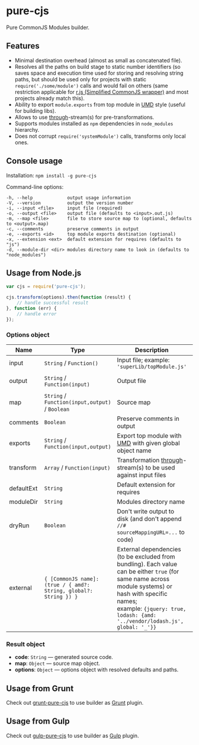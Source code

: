 # pure-cjs

Pure CommonJS Modules builder.

## Features

* Minimal destination overhead (almost as small as concatenated file).
* Resolves all the paths on build stage to static number identifiers (so saves space and execution time used for storing and resolving string paths, but should be used only for projects with static `require('./some/module')` calls and would fail on others (same restriction applicable for [r.js (Simplified CommonJS wrapper)](http://requirejs.org/docs/whyamd.html#sugar) and most projects already match this).
* Ability to export `module.exports` from top module in [UMD](https://github.com/umdjs/umd) style (useful for building libs).
* Allows to use [through](https://github.com/dominictarr/through)-stream(s) for pre-transformations.
* Supports modules installed as `npm` dependencies in `node_modules` hierarchy.
* Does not corrupt `require('systemModule')` calls, transforms only local ones.

## Console usage

Installation:
`npm install -g pure-cjs`

Command-line options:
```
-h, --help             output usage information
-V, --version          output the version number
-i, --input <file>     input file (required)
-o, --output <file>    output file (defaults to <input>.out.js)
-m, --map <file>       file to store source map to (optional, defaults to <output>.map)
-c, --comments         preserve comments in output
-e, --exports <id>     top module exports destination (optional)
-x, --extension <ext>  default extension for requires (defaults to "js")
-d, --module-dir <dir> modules directory name to look in (defaults to "node_modules")
```

## Usage from Node.js

```javascript
var cjs = require('pure-cjs');

cjs.transform(options).then(function (result) {
    // handle successful result
}, function (err) {
    // handle error
});
```

### Options object

Name | Type | Description | Default
---- | ---- | ----------- | -------
input | `String` / `Function()` | Input file; example: `'superLib/topModule.js'` | **(required)**
output | `String` / `Function(input)` | Output file | `input => input.replace(/(\.js)?$/, '.out.js')`
map | `String` / `Function(input,output)` / `Boolean` | Source map | if true: `(input, output) => output + '.map'`.
comments | `Boolean` | Preserve comments in output | `false`
exports | `String` / `Function(input,output)` | Export top module with [UMD](https://github.com/umdjs/umd) with given global object name | `false`
transform | `Array` / `Function(input)` | Transformation [through](https://github.com/dominictarr/through)-stream(s) to be used against input files | `[]`
defaultExt | `String` | Default extension for requires | `"js"`
moduleDir | `String` | Modules directory name | `"node_modules"`
dryRun | `Boolean` | Don't write output to disk (and don't append `//# sourceMappingURL=...` to code) | `false`
external | `{ [CommonJS name]: (true / { amd?: String, global?: String }) }` | External dependencies (to be excluded from bundling). Each value can be either `true` (for same name across module systems) or hash with specific names;<br />example: `{jquery: true, lodash: {amd: '../vendor/lodash.js', global: '_'}}` | `{}`

### Result object

* **code**: `String` &mdash; generated source code.
* **map**: `Object` &mdash; source map object.
* **options**: `Object` &mdash; options object with resolved defaults and paths.

## Usage from Grunt

Check out [grunt-pure-cjs](https://github.com/RReverser/grunt-pure-cjs) to use builder as [Grunt](https://gruntjs.com/) plugin.

## Usage from Gulp

Check out [gulp-pure-cjs](https://github.com/parroit/gulp-pure-cjs) to use builder as [Gulp](http://gulpjs.com/) plugin.
